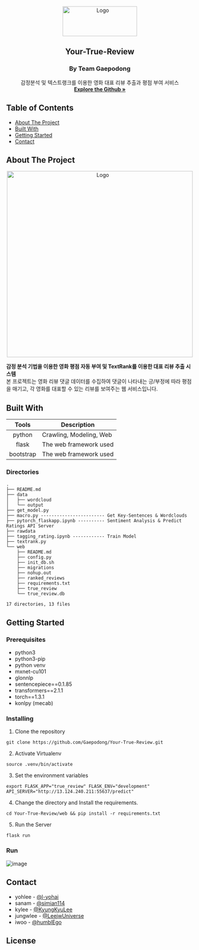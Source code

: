 <br />
<p align="center">
  <a href="https://github.com/Gaepodong/Your-True-Review">
    <img src="https://fontmeme.com/permalink/200910/109ba0996778b6d9b99ce3ec7deee89e.png" alt="Logo" width="200" height="80">
  </a>

  <h2 align="center">Your-True-Review</h2>
  <h3 align="center">By Team Gaepodong</h3>

  <p align="center">
    감정분석 및 텍스트랭크를 이용한 영화 대표 리뷰 추출과 평점 부여 서비스
    <br />
    <a href="https://github.com/Gaepodong/Your-True-Review"><strong>Explore the Github »</strong></a>
    <br />
  </p>
</p>

## Table of Contents

- [About The Project](#about-the-project)
- [Built With](#built-with)
- [Getting Started](#getting-started)
- [Contact](#contact)

    
## About The Project

<p align="center">
    <img src="1599393108835.png" alt="Logo" width="" height="500">
</p>

 __감정 분석 기법을 이용한 영화 평점 자동 부여 및 TextRank를 이용한 대표 리뷰 추출 시스템__    
  본 프로젝트는 영화 리뷰 댓글 데이터를 수집하여 댓글이 나타내는 긍/부정에 따라 평점을 매기고, 각 영화를 대표할 수 있는 리뷰를 보여주는 웹 서비스입니다.

## Built With
|Tools| Description |
|:-:|---|
|python| Crawling, Modeling, Web |
|flask| The web framework used |
|bootstrap| The web framework used |

### Directories
```
.
├── README.md
├── data
│   ├── wordcloud
│   └── output
├── get_model.py
├── macro.py ------------------------ Get Key-Sentences & Wordclouds
├── pytorch_flaskapp.ipynb ---------- Sentiment Analysis & Predict Ratings API Server
├── rawdata
├── tagging_rating.ipynb ------------ Train Model
├── textrank.py
└── web
    ├── README.md
    ├── config.py
    ├── init_db.sh
    ├── migrations
    ├── nohup.out
    ├── ranked_reviews
    ├── requirements.txt
    ├── true_review
    └── true_review.db

17 directories, 13 files
```

## Getting Started

### Prerequisites

- python3
- python3-pip
- python venv
- mxnet-cu101
- glonnlp
- sentencepiece==0.1.85
- transformers==2.1.1
- torch==1.3.1
- konlpy (mecab)

### Installing

1. Clone the repository
```
git clone https://github.com/Gaepodong/Your-True-Review.git
```
2. Activate Virtualenv
```
source .venv/bin/activate
```
3. Set the environment variables
```
export FLASK_APP="true_review" FLASK_ENV="development" API_SERVER="http://13.124.240.211:55637/predict"
```
4. Change the directory and Install the requirements.
```
cd Your-True-Review/web && pip install -r requirements.txt
```
5. Run the Server
```
flask run
```

### Run
![image](/attachments/8e33d067-fbb2-4eb4-b298-2c8224f6037a)

## Contact

- yohlee - [@l-yohai](https://github.com/l-yohai)  
- sanam - [@simian114](https://github.com/simian114)  
- kylee - [@KyungKyuLee](https://github.com/KyungKyuLee)  
- jungwlee - [@LeejwUniverse](https://github.com/LeejwUniverse)  
- iwoo - [@humblEgo](https://github.com/humblEgo)  

## License


